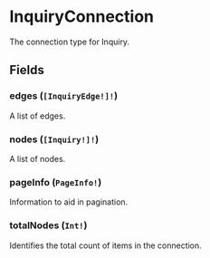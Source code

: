 # InquiryConnection

The connection type for Inquiry.

## Fields

### edges (`[InquiryEdge!]!`)
A list of edges.

### nodes (`[Inquiry!]!`)
A list of nodes.

### pageInfo (`PageInfo!`)
Information to aid in pagination.

### totalNodes (`Int!`)
Identifies the total count of items in the connection.
